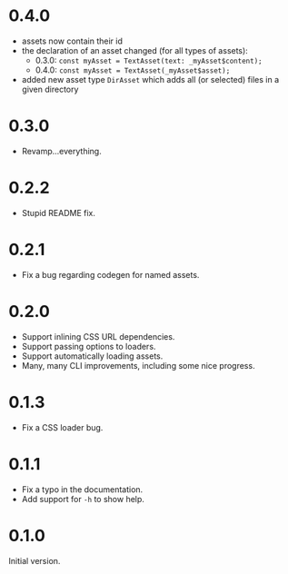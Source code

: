 # 0.4.0

- assets now contain their id
- the declaration of an asset changed (for all types of assets):
    - 0.3.0: `const myAsset = TextAsset(text: _myAsset$content);` 
    - 0.4.0: `const myAsset = TextAsset(_myAsset$asset);` 
- added new asset type `DirAsset` which adds all (or selected) files in a given directory

# 0.3.0

- Revamp...everything.

# 0.2.2

- Stupid README fix.

# 0.2.1

- Fix a bug regarding codegen for named assets.

# 0.2.0

- Support inlining CSS URL dependencies.
- Support passing options to loaders.
- Support automatically loading assets.
- Many, many CLI improvements, including some nice progress.

# 0.1.3

- Fix a CSS loader bug.

# 0.1.1

- Fix a typo in the documentation.
- Add support for `-h` to show help.

# 0.1.0

Initial version.
